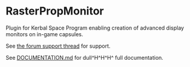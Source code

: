 # RasterPropMonitor

Plugin for Kerbal Space Program enabling creation of advanced display monitors on in-game capsules.

See [the forum support thread](http://forum.kerbalspaceprogram.com/threads/56240) for support.

See [DOCUMENTATION.md](https://github.com/Mihara/RasterPropMonitor/blob/master/DOCUMENTATION.md) for dull^H^H^H^ full documentation.

